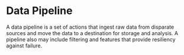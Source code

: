 # Data Pipeline
A data pipeline is a set of actions that ingest raw data from disparate sources and move the data to a destination for storage and analysis. A pipeline also may include filtering and features that provide resiliency against failure.
